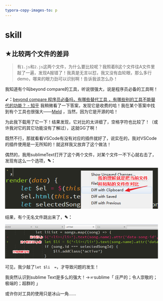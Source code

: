 ```yaml
---
typora-copy-images-to: p
---
```


# skill

## ★比较两个文件的差异

> 有`1.js`和`2.js`这两个文件，为什么要比较呢？我照着B这个文件往A文件里敲了一遍，发现A报错了！我真是无言以怼，我又没有血轮眼，那么多行demo，哪来的眼力劲可以识别啊！告诉我该怎么办！

我知道有个叫beyond compare的工具，听说很强大，说是程序员必备的工具啊！

**➹：**[beyond compare 程序员必备吗，有哪些替代工具 ，有哪些别的工具不能替代的功能？ - 知乎](https://www.zhihu.com/question/54680382)
我稍微看了一下答案，发现它是收费的哈！我在某个答案中找到有个工具也很强大——[Meld]([http://meldmerge.org/](https://link.zhihu.com/?target=http%3A//meldmerge.org/)) ，当然，因为它是开源的哈！

为此我下载用了它一下！结果发现，它对比的太详细了，空格字符也比较了！（或许我对它的其它功能没有了解过），这就GG了啊！

既然不行，那就看看VSCode有没有对应的插件就好了，说实在的，我对VSCode的插件使用是一无所知的！就这样我又放弃了这个做法！

偶然的，我用sublimeText打开了这个两个文件，对某个文件一不下心就右击了，发现有这么一个选项，**✎：**

![1533960455161](p/1533960455161.png)

结果，有个无名文件跳出来了，**✎：**

![1533960611103](p/1533960611103.png)

可见，我少敲了`let $li  =`，才导致问题的发生！

我突然认识到sublime Text是多么的强大！→☞sublime「 庄严的；令人崇敬的；极端的；超群的 」

或许你对工具的使用只是冰山一角……

